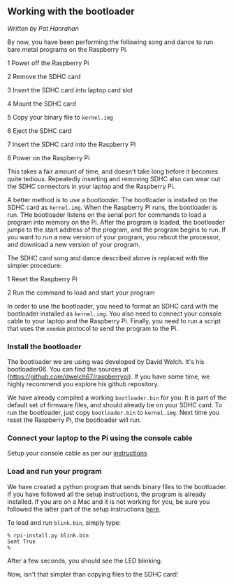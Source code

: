 ## Working with the bootloader

*Written by Pat Hanrahan*

By now, you have been performing 
the following song and dance 
to run bare metal programs on the Raspberry Pi.

1 Power off the Raspberry Pi

2 Remove the SDHC card

3 Insert the SDHC card into laptop card slot

4 Mount the SDHC card

5 Copy your binary file to `kernel.img`

6 Eject the SDHC card

7 Insert the SDHC card into the Raspberry PI

8 Power on the Raspberry Pi

This takes a fair amount of time,
and doesn't take long before it becomes quite tedious.
Repeatedly inserting and removing SDHC 
also can wear out the SDHC connectors 
in your laptop and the Raspberry Pi.

A better method is to use a *bootloader.*
The bootloader is installed on the SDHC card as `kernel.img`.
When the Raspberry Pi runs, the bootloader is run.
THe bootloader listens on the serial port
for commands to load a program into memory on the Pi.
After the program is loaded,
the bootloader jumps to the start address of the program,
and the program begins to run.
If you want to run a new version of your program,
you reboot the processor,
and download a new version of your program.

The SDHC card song and dance described above 
is replaced with the simpler procedure:

1 Reset the Raspberry Pi

2 Run the command to load and start your program

In order to use the bootloader, 
you need to format an SDHC card 
with the bootloader installed as `kernel.img`.
You also need to connect your console cable
to your laptop and the Raspberry Pi.
Finally, you need to run a script that uses
the `xmodem` protocol to send the program to the Pi.

### Install the bootloader

The bootloader we are using was developed by David Welch.
It's his bootloader06. 
You can find the sources at (https://github.com/dwelch67/raspberrypi).
If you have some time,
we highly recommend you explore his github repository.

We have already compiled a working `bootloader.bin` for you.
It is part of the default set of firmware files,
and should already be on your SDHC card.
To run the bootloader, just copy `bootloader.bin` to `kernel.img`.
Next time you reset the Raspberry Pi,
the bootloader will run.

### Connect your laptop to the Pi using the console cable

Setup your console cable as per our [instructions](console.md)

### Load and run your program 

We have created a python program that sends binary
files to the bootloader.
If you have followed all the setup instructions,
the program is already installed. If you are on a Mac and 
it is not working for you, be sure you followed the latter part
of the setup instructions [here](mac_toolchain).

To load and run `blink.bin`, simply type:

    % rpi-install.py blink.bin
    Sent True
    %

After a few seconds, you should see the LED blinking.

Now, isn't that simpler than copying files to the SDHC card!

